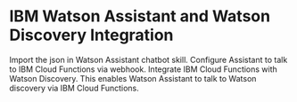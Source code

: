 # IBM Watson Assistant and Watson Discovery Integration

Import the json in Watson Assistant chatbot skill. Configure Assistant to talk to IBM Cloud Functions via webhook. Integrate IBM Cloud Functions with Watson Discovery. This enables Watson Assistant to talk to Watson discovery via IBM Cloud Functions. 
